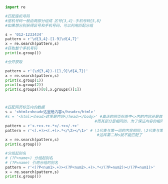 
<BlogInfo id="26" title="10.匹配分组" author="白日梦想猿" pv=0 read_times=0 pre_cost_time=0分44秒 category="正则表达式" tag_list="['正则表达式']" create_time="2020.05.28 14:32:05" update_time="2020.05.28 15:13:40" />

```python
import re

#匹配座机号码
#座机号码一般由两部分组成 区号{3,4}-手机号码{5,8}
#如果想分别获得区号和手机号码，可以利用匹配分组

s = '012-1233434'
pattern = r'\d{3,4}-[1-9]\d{4,7}'
x = re.search(pattern,s)
#获取整个手机号码
print(x.group())

#分开获取

pattern = r'(\d{3,4})-([1,9]\d{4,7})'
x = re.search(pattern,s)
print(x.group(1))
print(x.group(2))
print(x.groups()[0],x.groups()[1])



#匹配网页标签内的数据
s = '<html><head>这里是内容</head></html>'
#s = '<html><head>这里是内容</head></body>' #真正的网页标签中<>内的内容还是首尾照应的，往往后面<>内之比前面对应的多一个斜杠(/)
                                        #而其部分是相同的，为了保证内容的相同，可以利用\num,首先对其进行分组
pattern = r'<.+><.+>.*</.+></.+>'
pattern = r'<(.+)><(.+)>.*</\2></\1>' # \1代表与第一组的内容相同，\2代表与第二组ed内容相同
                                         #这样第二种s就不能匹配了
x = re.search(pattern,s)
print(x.group())

#分组起别名
# (?P<name>) 分组起别名
# (?P=name) 引用分组的别名
pattern = r'<(?P<num1>.+)><(?P<num2>.+)>.*</(?P=num2)></(?P=num1)>'
x = re.search(pattern,s)
print(x.group())




```
